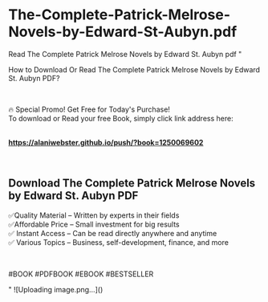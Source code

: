 # The-Complete-Patrick-Melrose-Novels-by-Edward-St-Aubyn.pdf
Read The Complete Patrick Melrose Novels by Edward St. Aubyn pdf
"<p>How to Download Or Read The Complete Patrick Melrose Novels by Edward St. Aubyn PDF?</p>
<p>&nbsp;</p>
<p>&#128293;  Special Promo! Get Free for Today's Purchase!<br />To download or Read your free Book, simply click link address here:&nbsp;<br />&nbsp;</p>
<p><a href=""https://alaniwebster.github.io/push/?book=1250069602""><strong>https://alaniwebster.github.io/push/?book=1250069602</strong></a></p>
<p>&nbsp;</p>
<h2>Download The Complete Patrick Melrose Novels by Edward St. Aubyn PDF</h2>
<p>&#x2705;Quality Material &ndash; Written by experts in their fields<br />&#x2705;Affordable Price &ndash; Small investment for big results<br />&#x2705; Instant Access &ndash; Can be read directly anywhere and anytime<br />&#x2705; Various Topics &ndash; Business, self-development, finance, and more</p>
<p>&nbsp;</p>
<p>#BOOK #PDFBOOK #EBOOK #BESTSELLER</p>
"
![Uploading image.png…]()
